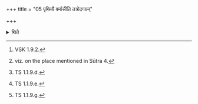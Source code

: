 +++
title = "05 पृथिव्यै वर्मासीति तत्रोदगग्रम्"

+++

<details><summary>थिते</summary>

5. With prthivyai varmāsi[^1] having placed a darbha-blade[^2] there with its point to the north or to the east, with prihivi devayajani[^3] having struck upon it (the darbha-blade) by means of the Sphya (wooden sword), with apahato’raruḥ prthivyāḥ[^4] having taken earth together with the darbha-blades by means of the Sphya, with vrajaṁ gaccha gosthānaṁ he carries it. With varṣatu te dyauḥ[^6] he looks at the sacrificial altar (vedi) or at the sacrificer.   

[^1]: VSK 1.9.2.  

[^2]: viz. on the place mentioned in Sūtra 4.  

[^3]: TS 1.1.9.d.  

[^4]: TS 1.1.9.e.  

[^5]: TS 1.1.9.f.  

[^6]: TS 1.1.9.g.
</details>
